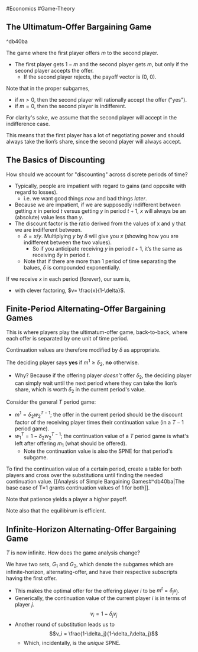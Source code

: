 #Economics #Game-Theory
## The Ultimatum-Offer Bargaining Game

^db40ba

The game where the first player offers $m$ to the second player.
- The first player gets $1-m$ and the second player gets $m$, but only if the second player accepts the offer.
	- If the second player rejects, the payoff vector is (0, 0).

Note that in the proper subgames, 
- if $m > 0$, then the second player will rationally accept the offer ("yes").
- if $m= 0$, then the second player is indifferent.

For clarity's sake, we assume that the second player will accept in the indifference case. 

This means that the first player has a lot of negotiating power and should always take the lion’s share, since the second player will always accept.
## The Basics of Discounting
How should we account for "discounting" across discrete periods of time?
- Typically, people are impatient with regard to gains (and opposite with regard to losses).
	- i.e. we want good things *now* and bad things *later*.
- Because we are impatient, if we are supposedly indifferent between getting $x$ in period $t$ versus getting $y$ in period $t+1$, $x$ will always be an (absolute) value less than $y$.
- The discount factor is the ratio derived from the values of x and y that we are indifferent between.
	- $\delta=x/y$. Multiplying $y$ by $\delta$ will give you $x$ (showing how you are indifferent between the two values).
		- So if you anticipate receiving $y$ in period $t+1$, it’s the same as receiving $\delta y$ in period $t$.
	- Note that if there are more than 1 period of time separating the balues, $\delta$ is compounded exponentially.

If we receive $x$ in each period (forever), our sum is,
- with clever factoring, $v= \frac{x}{1-\delta}$.
## Finite-Period Alternating-Offer Bargaining Games
This is where players play the ultimatum-offer game, back-to-back, where each offer is separated by one unit of time period.

Continuation values are therefore modified by $\delta$ as appropriate.

The deciding player says **yes** if $m^1 \geq \delta_2$, **no** otherwise.
- Why? Because if the offering player *doesn’t* offer $\delta_2$, the deciding player can simply wait until the next period where they can take the lion’s share, which is worth $\delta_2$ in the current period's value.

Consider the general $T$ period game:
- $m^1=\delta_2w^{T-1}_2$; the offer in the current period should be the discount factor of the receiving player times their continuation value (in a $T-1$ period game). 
- $w^T_1=1-\delta_2w^{T-1}_2$; the continuation value of a $T$ period game is what's left after offering $m_1$ (what should be offered).
	- Note the continuation value is also the SPNE for that period's subgame.

To find the continuation value of a certain period, create a table for both players and cross over the substitutions until finding the needed continuation value. [[Analysis of Simple Bargaining Games#^db40ba|The base case of T=1 grants continuation values of 1 for both]].

Note that patience yields a player a higher payoff.

Note also that the equilibirum is efficient.
## Infinite-Horizon Alternating-Offer Bargaining Game
$T$ is now infinite. How does the game analysis change?

We have two sets, $G_1$ and $G_2$, which denote the subgames which are infinite-horizon, alternating-offer, and have their respective subscripts having the first offer.
- This makes the optimal offer for the offering player $i$ to be $m^t = \delta_jv_j$.
- Generically, the continuation value of the current player $i$ is in terms of player $j$. $$v_i = 1-\delta_jv_j$$
- Another round of substitution leads us to $$v_i = \frac{1-\delta_j}{1-\delta_i\delta_j}$$
	- Which, incidentally, is the *unique* SPNE.